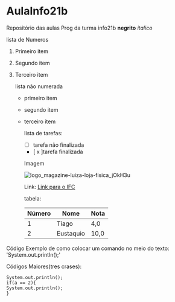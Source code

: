 # AulaInfo21b
Repositório das aulas Prog da turma info21b
**negrito**
*italico*

lista de Numeros 
1. Primeiro item
2. Segundo item
3. Terceiro item

   lista não numerada
   * primeiro item
   * segundo item
   * terceiro item
  
     lista de tarefas:
     - [ ] tarefa não finalizada
     - [ x ]tarefa finalizada

     Imagem
     
     ![logo_magazine-luiza-loja-fisica_jOkH3u](https://github.com/kauapripra/AulaInfo21b/assets/145118120/a97b308b-21a9-45f2-9c76-f331da92fcb3)

     Link:
     [Link para o IFC](https://ibirama.ifc.edu.br/)

     tabela:

     Número|Nome|Nota
     --|--|--
     1|Tiago|4,0
     2|Eustaquio|10,0

Código
Exemplo de como colocar um comando no meio do texto: 'System.out.println();'

Códigos Maiores(tres crases):

```
System.out.println();
if(a == 2){
System.out.println();
}
```
